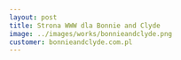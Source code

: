 ```yaml
---
layout: post
title: Strona WWW dla Bonnie and Clyde
image: ../images/works/bonnieandclyde.png
customer: bonnieandclyde.com.pl
---
```

